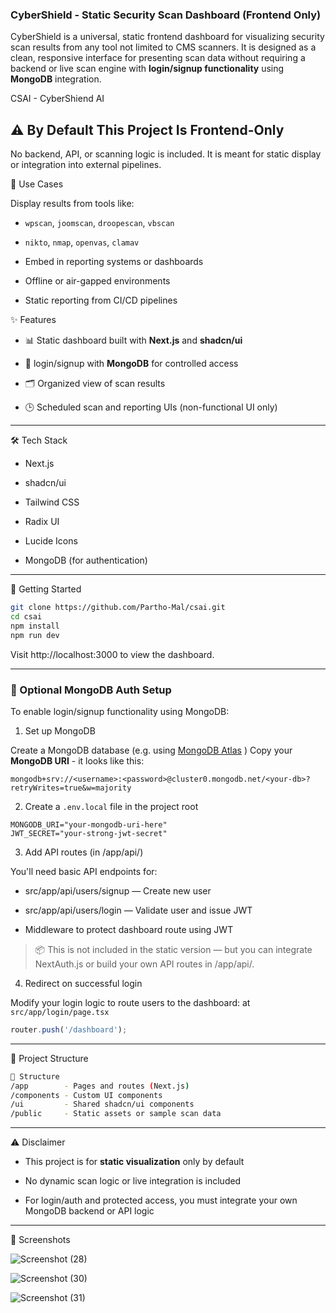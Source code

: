 ### CyberShield - Static Security Scan Dashboard (Frontend Only)

CyberShield is a universal, static frontend dashboard for visualizing security scan results from any tool not limited to CMS scanners. It is designed as a clean, responsive interface for presenting scan data without requiring a backend or live scan engine with **login/signup functionality** using **MongoDB** integration.

CSAI - CyberShiend AI

## ⚠️ By Default This Project Is Frontend-Only
No backend, API, or scanning logic is included. It is meant for static display or integration into external pipelines.

🧩 Use Cases

Display results from tools like:

 - `wpscan`, `joomscan`, `droopescan`, `vbscan`

 - `nikto`, `nmap`, `openvas`, `clamav`

 - Embed in reporting systems or dashboards

 - Offline or air-gapped environments

 - Static reporting from CI/CD pipelines

✨ Features

 - 📊 Static dashboard built with **Next.js** and **shadcn/ui**

 - 🔐 login/signup with **MongoDB** for controlled access

 - 🗂️ Organized view of scan results

 - 🕒 Scheduled scan and reporting UIs (non-functional UI only)

---

🛠️ Tech Stack

 - Next.js

 - shadcn/ui

 - Tailwind CSS

 - Radix UI

 - Lucide Icons

 - MongoDB (for authentication)

---

🚀 Getting Started
```bash
git clone https://github.com/Partho-Mal/csai.git
cd csai
npm install
npm run dev
```
Visit http://localhost:3000 to view the dashboard.

---

### 🔐 Optional MongoDB Auth Setup

To enable login/signup functionality using MongoDB:

1. Set up MongoDB

Create a MongoDB database (e.g. using [MongoDB Atlas](https://www.mongodb.com/products/platform/atlas-database) )
Copy your **MongoDB URI** - it looks like this:
```php-template
mongodb+srv://<username>:<password>@cluster0.mongodb.net/<your-db>?retryWrites=true&w=majority
```
2. Create a `.env.local` file in the project root
```env
MONGODB_URI="your-mongodb-uri-here"
JWT_SECRET="your-strong-jwt-secret"
```

3. Add API routes (in /app/api/)

You'll need basic API endpoints for:

 - src/app/api/users/signup — Create new user

 - src/app/api/users/login — Validate user and issue JWT

 - Middleware to protect dashboard route using JWT

> 📦 This is not included in the static version — but you can integrate NextAuth.js
 or build your own API routes in /app/api/.

4. Redirect on successful login

Modify your login logic to route users to the dashboard: at `src/app/login/page.tsx`
```js
router.push('/dashboard');
```
---

📂 Project Structure
```bash
📂 Structure
/app        - Pages and routes (Next.js)
/components - Custom UI components
/ui         - Shared shadcn/ui components
/public     - Static assets or sample scan data
```

---

⚠️ Disclaimer

 - This project is for **static visualization** only by default

 - No dynamic scan logic or live integration is included

 - For login/auth and protected access, you must integrate your own MongoDB backend or API logic

---

📸 Screenshots

![Screenshot (28)](https://github.com/user-attachments/assets/04891cfd-98a2-49d3-9e40-6e564708bcd4)

![Screenshot (30)](https://github.com/user-attachments/assets/67fe172b-2bc2-4044-a2be-a72ff0a54107)

![Screenshot (31)](https://github.com/user-attachments/assets/d4eca8d6-3e20-452b-9073-a2767c917b8a)
